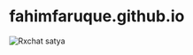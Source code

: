 # fahimfaruque.github.io
<!-- [![Rxchat](https://github.com/satyashilD/fahimfaruque.github.io/actions/workflows/rxchat.yml/badge.svg)](https://github.com/satyashilD/fahimfaruque.github.io/actions/workflows/rxchat.yml) -->

![Rxchat satya](https://github.com/satyashilD/fahimfaruque.github.io/blob/main/.github/workflows/rxchat.yml/badge.svg?branch=feature-1)

